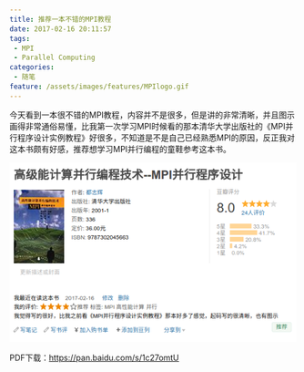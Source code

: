 ```yaml
---
title: 推荐一本不错的MPI教程
date: 2017-02-16 20:11:57
tags:
 - MPI
 - Parallel Computing
categories:
 - 随笔
feature: /assets/images/features/MPIlogo.gif
---
```

今天看到一本很不错的MPI教程，内容并不是很多，但是讲的非常清晰，并且图示画得非常通俗易懂，比我第一次学习MPI时候看的那本清华大学出版社的《MPI并行程序设计实例教程》好很多，不知道是不是自己已经熟悉MPI的原因，反正我对这本书颇有好感，推荐想学习MPI并行编程的童鞋参考这本书。

<!-- more -->

![](/assets/images/blog_img/2017-02-16-一本不错的MPI教程/book.png)

PDF下载：https://pan.baidu.com/s/1c27omtU

